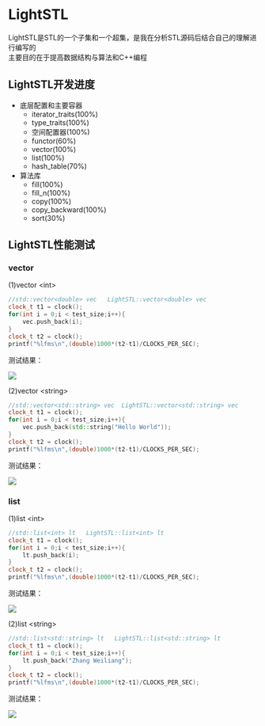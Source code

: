 # LightSTL
LightSTL是STL的一个子集和一个超集，是我在分析STL源码后结合自己的理解进行编写的  
主要目的在于提高数据结构与算法和C++编程

## LightSTL开发进度
* 底层配置和主要容器
    * iterator_traits(100%)
    * type_traits(100%)
    * 空间配置器(100%)
    * functor(60%)
    * vector(100%)
    * list(100%)
    * hash_table(70%)
* 算法库
    * fill(100%)
    * fill_n(100%)
    * copy(100%)
    * copy_backward(100%)
    * sort(30%) 

## LightSTL性能测试

### vector
(1)vector \<int\>
```cpp
//std::vector<double> vec   LightSTL::vector<double> vec 
clock_t t1 = clock();
for(int i = 0;i < test_size;i++){
    vec.push_back(i);
}
clock_t t2 = clock();
printf("%lfms\n",(double)1000*(t2-t1)/CLOCKS_PER_SEC);
```
测试结果：

![](https://github.com/gzwl/Image/blob/master/vectortest1.png)

(2)vector \<string\>
```cpp
//std::vector<std::string> vec  LightSTL::vector<std::string> vec
clock_t t1 = clock();
for(int i = 0;i < test_size;i++){
    vec.push_back(std::string("Hello World"));
}
clock_t t2 = clock();
printf("%lfms\n",(double)1000*(t2-t1)/CLOCKS_PER_SEC);
```
测试结果：

![](https://github.com/gzwl/Image/blob/master/vectortest2.png)


### list
(1)list \<int\>
```cpp
//std::list<int> lt   LightSTL::list<int> lt 
clock_t t1 = clock();
for(int i = 0;i < test_size;i++){
    lt.push_back(i);
}
clock_t t2 = clock();
printf("%lfms\n",(double)1000*(t2-t1)/CLOCKS_PER_SEC);
```
测试结果：

![](https://github.com/gzwl/Image/blob/master/ListTest1.png)

(2)list \<string\>
```cpp
//std::list<std::string> lt   LightSTL::list<std::string> lt 
clock_t t1 = clock();
for(int i = 0;i < test_size;i++){
    lt.push_back("Zhang Weiliang");
}
clock_t t2 = clock();
printf("%lfms\n",(double)1000*(t2-t1)/CLOCKS_PER_SEC);
```
测试结果：

![](https://github.com/gzwl/Image/blob/master/ListTest2.png)
